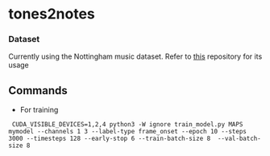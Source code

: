 # tones2notes

### Dataset

Currently using the Nottingham music dataset. Refer to [this](https://github.com/jukedeck/nottingham-dataset/) repository for its usage


## Commands



- For training
```
 CUDA_VISIBLE_DEVICES=1,2,4 python3 -W ignore train_model.py MAPS mymodel --channels 1 3 --label-type frame_onset --epoch 10 --steps 3000 --timesteps 128 --early-stop 6 --train-batch-size 8  --val-batch-size 8 
```

